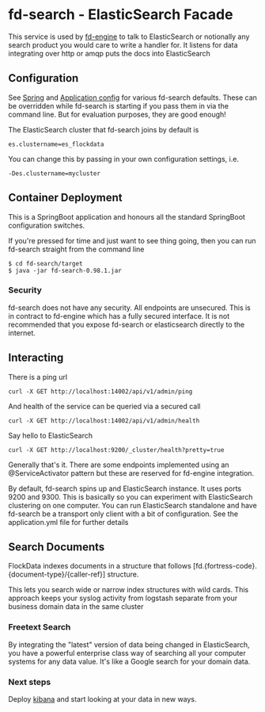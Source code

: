 fd-search - ElasticSearch Facade
===============
This service is used by [fd-engine](../fd-engine) to talk to ElasticSearch or notionally any search product you would care to write a handler for. It listens for data integrating over http or amqp puts the docs into ElasticSearch

## Configuration
See [Spring](src/main/webapp/WEB-INF/spring) and [Application config](src/main/resources/config.properties) for various fd-search defaults. These can be overridden while fd-search is starting if you pass them in via the command line. But for evaluation purposes, they are good enough!

The ElasticSearch cluster that fd-search joins by default is 

```
es.clustername=es_flockdata
```

You can change this by passing in your own configuration settings, i.e.

```
-Des.clustername=mycluster
```
## Container Deployment

This is a SpringBoot application and honours all the standard SpringBoot configuration switches.

If you're pressed for time and just want to see thing going, then you can run fd-search straight from the command line
```
$ cd fd-search/target
$ java -jar fd-search-0.98.1.jar
```

### Security
fd-search does not have any security. All endpoints are unsecured. This is in contract to fd-engine which has a fully secured interface. It is not recommended that you expose fd-search or elasticsearch directly to the internet.


## Interacting


There is a ping url

```
curl -X GET http://localhost:14002/api/v1/admin/ping
```

And health of the service can be queried via a secured call

```
curl -X GET http://localhost:14002/api/v1/admin/health
```

Say hello to ElasticSearch
```
curl -X GET http://localhost:9200/_cluster/health?pretty=true
```

Generally that's it. There are some endpoints implemented using an @ServiceActivator pattern but these are reserved for fd-engine integration.

By default, fd-search spins up and ElasticSearch instance. It uses ports 9200 and 9300. This is basically so you can experiment with ElasticSearch clustering on one computer. You can run ElasticSearch standalone and have fd-search be a transport only client with a bit of configuration. See the application.yml file for further details

## Search Documents
FlockData indexes documents in a structure that follows [fd.{fortress-code}.{document-type}/{caller-ref}] structure. 

This lets you search wide or narrow index structures with wild cards. This approach keeps your syslog activity from logstash separate from your business domain data in the same cluster

### Freetext Search
By integrating the "latest" version of data being changed in ElasticSearch, you have a powerful enterprise class way of searching all your computer systems for any data value. It's like a Google search for your domain data.

### Next steps
Deploy [kibana](https://www.elastic.co/products/kibana) and start looking at your data in new ways.

